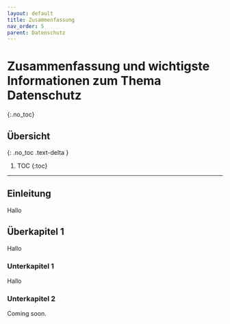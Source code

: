 ```yaml
---
layout: default
title: Zusammenfassung
nav_order: 5
parent: Datenschutz
---
```


# Zusammenfassung und wichtigste Informationen zum Thema Datenschutz
{:.no_toc}

## Übersicht
{: .no_toc .text-delta }

1. TOC
{:toc}

---

## Einleitung
Hallo

## Überkapitel 1
Hallo

### Unterkapitel 1
Hallo

### Unterkapitel 2

Coming soon. 
